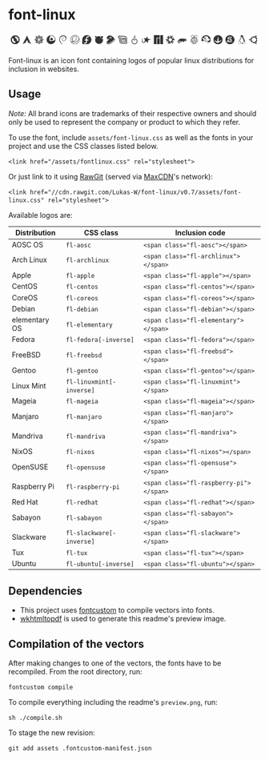 # font-linux #

![Available logos](assets/preview.png)

Font-linux is an icon font containing logos of popular linux distributions for 
inclusion in websites.

## Usage ##

*Note:* All brand icons are trademarks of their respective owners and should only be used to represent the company or product to which they refer.

To use the font, include `assets/font-linux.css` as well as the
fonts in your project and use the CSS classes listed below.

	<link href="/assets/fontlinux.css" rel="stylesheet">

Or just link to it using [RawGit](//rawgit.com) (served via [MaxCDN](//www.maxcdn.com)'s network):

	<link href="//cdn.rawgit.com/Lukas-W/font-linux/v0.7/assets/font-linux.css" rel="stylesheet">

Available logos are:

| Distribution | CSS class                | Inclusion code
| -------------|--------------------------|-------------------------------------
| AOSC OS      | `fl-aosc`                | `<span class="fl-aosc"></span>`
| Arch Linux   | `fl-archlinux`           | `<span class="fl-archlinux"></span>`
| Apple        | `fl-apple`               | `<span class="fl-apple"></span>`
| CentOS       | `fl-centos`              | `<span class="fl-centos"></span>`
| CoreOS       | `fl-coreos`              | `<span class="fl-coreos"></span>`
| Debian       | `fl-debian`              | `<span class="fl-debian"></span>`
| elementary OS| `fl-elementary`          | `<span class="fl-elementary"></span>`
| Fedora       | `fl-fedora[-inverse]`    | `<span class="fl-fedora"></span>`
| FreeBSD      | `fl-freebsd`             | `<span class="fl-freebsd"></span>`
| Gentoo       | `fl-gentoo`              | `<span class="fl-gentoo"></span>`
| Linux Mint   | `fl-linuxmint[-inverse]` | `<span class="fl-linuxmint"></span>`
| Mageia       | `fl-mageia`              | `<span class="fl-mageia"></span>`
| Manjaro      | `fl-manjaro`             | `<span class="fl-manjaro"></span>`
| Mandriva     | `fl-mandriva`            | `<span class="fl-mandriva"></span>`
| NixOS        | `fl-nixos`               | `<span class="fl-nixos"></span>`
| OpenSUSE     | `fl-opensuse`            | `<span class="fl-opensuse"></span>`
| Raspberry Pi | `fl-raspberry-pi`        | `<span class="fl-raspberry-pi"></span>`
| Red Hat      | `fl-redhat`              | `<span class="fl-redhat"></span>`
| Sabayon      | `fl-sabayon`             | `<span class="fl-sabayon"></span>`
| Slackware    | `fl-slackware[-inverse]` | `<span class="fl-slackware"></span>`
| Tux          | `fl-tux`                 | `<span class="fl-tux"></span>`
| Ubuntu       | `fl-ubuntu[-inverse]`    | `<span class="fl-ubuntu"></span>`

## Dependencies ##
* This project uses [fontcustom](//fontcustom.github.io/fontcustom/) to compile vectors into fonts.
* [wkhtmltopdf](http://wkhtmltopdf.org/) is used to generate this readme's preview image.

## Compilation of the vectors ##

After making changes to one of the vectors, the fonts have to be recompiled.
From the root directory, run:

	fontcustom compile

To compile everything including the readme's `preview.png`, run:

	sh ./compile.sh

To stage the new revision:

	git add assets .fontcustom-manifest.json
